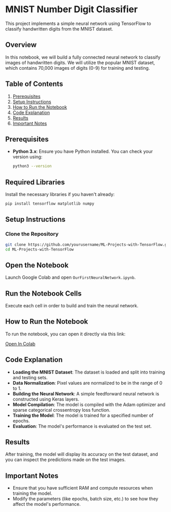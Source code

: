 # MNIST Number Digit Classifier 

This project implements a simple neural network using TensorFlow to classify handwritten digits from the MNIST dataset.

## Overview

In this notebook, we will build a fully connected neural network to classify images of handwritten digits. We will utilize the popular MNIST dataset, which contains 70,000 images of digits (0-9) for training and testing.

## Table of Contents

1. [Prerequisites](#prerequisites)
2. [Setup Instructions](#setup-instructions)
3. [How to Run the Notebook](#how-to-run-the-notebook)
4. [Code Explanation](#code-explanation)
5. [Results](#results)
6. [Important Notes](#important-notes)

## Prerequisites

- **Python 3.x**: Ensure you have Python installed. You can check your version using:
  ```bash
  python3 --version
  ```

## Required Libraries

Install the necessary libraries if you haven't already:

```bash
pip install tensorflow matplotlib numpy
```

## Setup Instructions

### Clone the Repository

```bash
git clone https://github.com/yourusername/ML-Projects-with-TensorFlow.git
cd ML-Projects-with-TensorFlow
```

## Open the Notebook

Launch Google Colab and open `OurFirstNeuralNetwork.ipynb`.

## Run the Notebook Cells

Execute each cell in order to build and train the neural network.

## How to Run the Notebook

To run the notebook, you can open it directly via this link:

[Open In Colab](https://colab.research.google.com/github/ryanbrodey/ML-Projects-with-TensorFlow/blob/main/OurFirstNeuralNetwork.ipynb)

## Code Explanation

- **Loading the MNIST Dataset**: The dataset is loaded and split into training and testing sets.
- **Data Normalization**: Pixel values are normalized to be in the range of 0 to 1.
- **Building the Neural Network**: A simple feedforward neural network is constructed using Keras layers.
- **Model Compilation**: The model is compiled with the Adam optimizer and sparse categorical crossentropy loss function.
- **Training the Model**: The model is trained for a specified number of epochs.
- **Evaluation**: The model's performance is evaluated on the test set.

## Results

After training, the model will display its accuracy on the test dataset, and you can inspect the predictions made on the test images.

## Important Notes

- Ensure that you have sufficient RAM and compute resources when training the model.
- Modify the parameters (like epochs, batch size, etc.) to see how they affect the model's performance.








